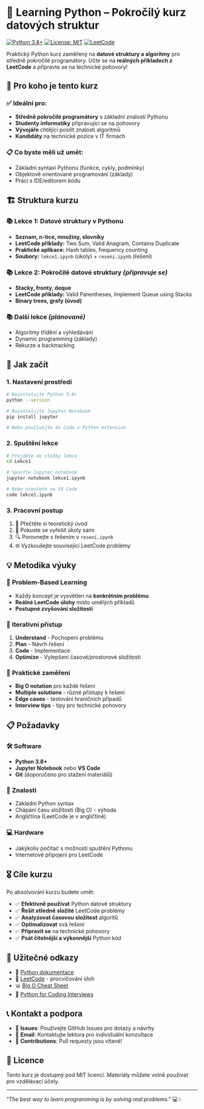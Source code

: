 # 🐍 Learning Python – Pokročilý kurz datových struktur

[![Python 3.8+](https://img.shields.io/badge/python-3.8+-blue.svg)](https://www.python.org/downloads/)
[![License: MIT](https://img.shields.io/badge/License-MIT-yellow.svg)](https://opensource.org/licenses/MIT)
[![LeetCode](https://img.shields.io/badge/practice-LeetCode-orange.svg)](https://leetcode.com/)

Praktický Python kurz zaměřený na **datové struktury a algoritmy** pro středně pokročilé programátory. Učte se na **reálných příkladech z LeetCode** a připravte se na technické pohovory!

## 🎯 Pro koho je tento kurz

### ✅ Ideální pro:
- **Středně pokročilé programátory** s základní znalostí Pythonu
- **Studenty informatiky** připravující se na pohovory
- **Vývojáře** chtějící posílit znalosti algoritmů
- **Kandidáty** na technické pozice v IT firmách

### 📋 Co byste měli už umět:
- Základní syntaxi Pythonu (funkce, cykly, podmínky)
- Objektově orientované programování (základy)
- Práci s IDE/editorem kódu

## 🏗️ Struktura kurzu

### 📚 **Lekce 1: Datové struktury v Pythonu**
- **Seznam, n-tice, množiny, slovníky**
- **LeetCode příklady:** Two Sum, Valid Anagram, Contains Duplicate
- **Praktické aplikace:** Hash tables, frequency counting
- **Soubory:** `lekce1.ipynb` (úkoly) + `reseni.ipynb` (řešení)

### 📚 **Lekce 2: Pokročilé datové struktury** *(připravuje se)*
- **Stacky, fronty, deque**
- **LeetCode příklady:** Valid Parentheses, Implement Queue using Stacks
- **Binary trees, grafy (úvod)**

### 📚 **Další lekce** *(plánované)*
- Algoritmy třídění a vyhledávání
- Dynamic programming (základy)
- Rekurze a backtracking

## 🚀 Jak začít

### 1. **Nastavení prostředí**
```bash
# Nainstalujte Python 3.8+
python --version

# Nainstalujte Jupyter Notebook
pip install jupyter

# Nebo používejte VS Code s Python extension
```

### 2. **Spuštění lekce**
```bash
# Přejděte do složky lekce
cd Lekce1

# Spusťte Jupyter notebook
jupyter notebook lekce1.ipynb

# Nebo otevřete ve VS Code
code lekce1.ipynb
```

### 3. **Pracovní postup**
1. 📖 Přečtěte si teoretický úvod
2. 💪 Pokuste se vyřešit úkoly sami
3. 🔍 Porovnejte s řešením v `reseni.ipynb`
4. 🌐 Vyzkoušejte související LeetCode problémy

## 💡 Metodika výuky

### 🎲 **Problem-Based Learning**
- Každý koncept je vysvětlen na **konkrétním problému**
- **Reálné LeetCode úlohy** místo umělých příkladů
- **Postupné zvyšování složitosti**

### 🔄 **Iterativní přístup**
1. **Understand** - Pochopení problému
2. **Plan** - Návrh řešení
3. **Code** - Implementace
4. **Optimize** - Vylepšení časové/prostorové složitosti

### 🎯 **Praktické zaměření**
- **Big O notation** pro každé řešení
- **Multiple solutions** - různé přístupy k řešení
- **Edge cases** - testování hraničních případů
- **Interview tips** - tipy pro technické pohovory

## 📋 Požadavky

### 🛠️ **Software**
- **Python 3.8+**
- **Jupyter Notebook** nebo **VS Code**
- **Git** (doporučeno pro stažení materiálů)

### 🧠 **Znalosti**
- Základní Python syntax
- Chápání času složitosti (Big O) - výhoda
- Angličtina (LeetCode je v angličtině)

### 💻 **Hardware**
- Jakýkoliv počítač s možností spuštění Pythonu
- Internetové připojení pro LeetCode

## 🎖️ Cíle kurzu

Po absolvování kurzu budete umět:

- ✅ **Efektivně používat** Python datové struktury
- ✅ **Řešit středně složité** LeetCode problémy
- ✅ **Analyzovat časovou složitost** algoritů
- ✅ **Optimalizovat** svá řešení
- ✅ **Připravit se** na technické pohovory
- ✅ **Psát čitelnější a výkonnější** Python kód

## 🔗 Užitečné odkazy

- 📖 [Python dokumentace](https://docs.python.org/3/)
- 🧮 [LeetCode](https://leetcode.com/) - procvičování úloh
- 📊 [Big O Cheat Sheet](https://www.bigocheatsheet.com/)
- 🎥 [Python for Coding Interviews](https://neetcode.io/)

## 📞 Kontakt a podpora

- 💬 **Issues**: Používejte GitHub Issues pro dotazy a návrhy
- 📧 **Email**: Kontaktujte lektora pro individuální konzultace
- 🤝 **Contributions**: Pull requesty jsou vítané!

## 📜 Licence

Tento kurz je dostupný pod MIT licencí. Materiály můžete volně používat pro vzdělávací účely.

---

*"The best way to learn programming is by solving real problems."* 💻✨
